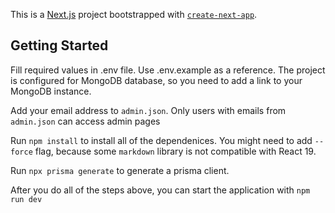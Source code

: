 This is a [Next.js](https://nextjs.org) project bootstrapped with [`create-next-app`](https://nextjs.org/docs/app/api-reference/cli/create-next-app).

## Getting Started

Fill required values in .env file. Use .env.example as a reference. The project is configured for MongoDB database, so you need to add a link to your MongoDB instance.

Add your email address to `admin.json`. Only users with emails from `admin.json` can access admin pages

Run `npm install` to install all of the dependenices. You might need to add `--force` flag, because some `markdown` library is not compatible with React 19.

Run `npx prisma generate` to generate a prisma client.

After you do all of the steps above, you can start the application with `npm run dev`
